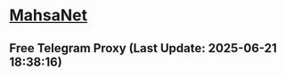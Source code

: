 
# [MahsaNet](https://t.me/mahsa_net)
## Free Telegram Proxy (Last Update: 2025-06-21 18:38:16)

    